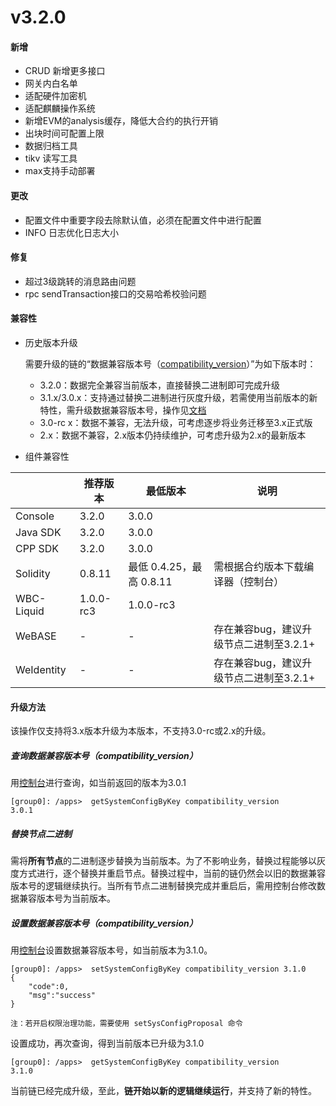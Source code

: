 # v3.2.0

#### 新增

* CRUD 新增更多接口
* 网关内白名单
* 适配硬件加密机
* 适配麒麟操作系统
* 新增EVM的analysis缓存，降低大合约的执行开销
* 出块时间可配置上限
* 数据归档工具
* tikv 读写工具
* max支持手动部署

#### 更改

* 配置文件中重要字段去除默认值，必须在配置文件中进行配置
* INFO 日志优化日志大小

#### 修复

* 超过3级跳转的消息路由问题
* rpc sendTransaction接口的交易哈希校验问题

#### 兼容性

* 历史版本升级

  需要升级的链的“数据兼容版本号（[compatibility_version](#id5)）”为如下版本时：

  * 3.2.0：数据完全兼容当前版本，直接替换二进制即可完成升级
  * 3.1.x/3.0.x：支持通过替换二进制进行灰度升级，若需使用当前版本的新特性，需升级数据兼容版本号，操作见[文档](#id5)
  * 3.0-rc x：数据不兼容，无法升级，可考虑逐步将业务迁移至3.x正式版
  * 2.x：数据不兼容，2.x版本仍持续维护，可考虑升级为2.x的最新版本

* 组件兼容性

|            | 推荐版本  | 最低版本                 | 说明                                    |
| ---------- | --------- | ------------------------ | --------------------------------------- |
| Console    | 3.2.0     | 3.0.0                    |                                         |
| Java SDK   | 3.2.0     | 3.0.0                    |                                         |
| CPP SDK    | 3.2.0     | 3.0.0                    |                                         |
| Solidity   | 0.8.11    | 最低 0.4.25，最高 0.8.11 | 需根据合约版本下载编译器（控制台）      |
| WBC-Liquid | 1.0.0-rc3 | 1.0.0-rc3                |                                         |
| WeBASE     | -         | -                        | 存在兼容bug，建议升级节点二进制至3.2.1+ |
| WeIdentity | -         | -                        | 存在兼容bug，建议升级节点二进制至3.2.1+ |

#### 升级方法

该操作仅支持将3.x版本升级为本版本，不支持3.0-rc或2.x的升级。

##### 查询数据兼容版本号（compatibility_version）

用[控制台](https://fisco-bcos-doc.readthedocs.io/zh_CN/latest/docs/operation_and_maintenance/console/console_commands.html#getsystemconfigbykey)进行查询，如当前返回的版本为3.0.1

``` 
[group0]: /apps>  getSystemConfigByKey compatibility_version
3.0.1
```

##### 替换节点二进制

需将**所有节点**的二进制逐步替换为当前版本。为了不影响业务，替换过程能够以灰度方式进行，逐个替换并重启节点。替换过程中，当前的链仍然会以旧的数据兼容版本号的逻辑继续执行。当所有节点二进制替换完成并重启后，需用控制台修改数据兼容版本号为当前版本。

##### 设置数据兼容版本号（compatibility_version）

用[控制台](https://fisco-bcos-doc.readthedocs.io/zh_CN/latest/docs/operation_and_maintenance/console/console_commands.html#setsystemconfigbykey)设置数据兼容版本号，如当前版本为3.1.0。

```
[group0]: /apps>  setSystemConfigByKey compatibility_version 3.1.0
{
    "code":0,
    "msg":"success"
}

注：若开启权限治理功能，需要使用 setSysConfigProposal 命令
```

设置成功，再次查询，得到当前版本已升级为3.1.0

``` 
[group0]: /apps>  getSystemConfigByKey compatibility_version
3.1.0
```

当前链已经完成升级，至此，**链开始以新的逻辑继续运行**，并支持了新的特性。
